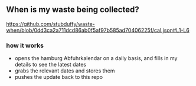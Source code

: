 ## When is my waste being collected?
  https://github.com/stubduffy/waste-when/blob/0dd3ca2a711dcd86ab0f5af97b585ad70406225f/cal.json#L1-L6
  
  ### how it works
  - opens the hamburg Abfuhrkalendar on a daily basis, and fills in my details to see the latest dates
  - grabs the relevant dates and stores them
  - pushes the update back to this repo
  
